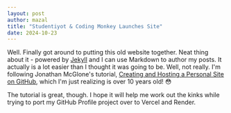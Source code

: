 ```yaml
---
layout: post
author: mazal
title: "Studentiyot & Coding Monkey Launches Site"
date: 2024-10-23
---
```


Well. Finally got around to putting this old website together. Neat thing about it - powered by [Jekyll](http://jekyllrb.com) and I can use Markdown to author my posts. It actually is a lot easier than I thought it was going to be. Well, not really. I'm following Jonathan McGlone's tutorial, [Creating and Hosting a Personal Site on GitHub](https://jmcglone.com/guides/github-pages/), which I'm just realizing is over 10 years old! 😳

The tutorial is great, though. I hope it will help me work out the kinks while trying to port my GitHub Profile project over to Vercel and Render.
